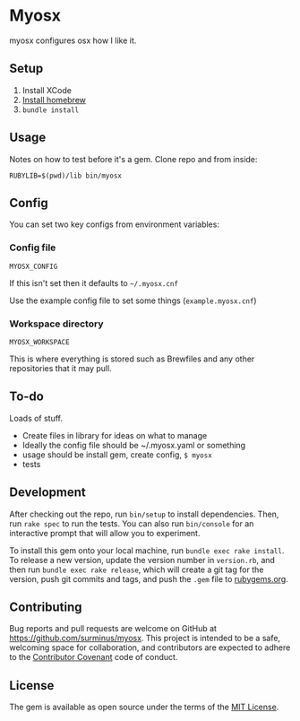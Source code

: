 # Myosx

myosx configures osx how I like it.

## Setup

1. Install XCode
2. [Install homebrew](http://brew.sh/)
3. `bundle install`

## Usage

Notes on how to test before it's a gem. Clone repo and from inside:

`RUBYLIB=$(pwd)/lib bin/myosx`

## Config

You can set two key configs from environment variables:

### Config file
`MYOSX_CONFIG`

If this isn't set then it defaults to `~/.myosx.cnf`

Use the example config file to set some things (`example.myosx.cnf`)

### Workspace directory
`MYOSX_WORKSPACE`

This is where everything is stored such as Brewfiles and any other repositories
that it may pull.

## To-do

Loads of stuff.

 - Create files in library for ideas on what to manage
 - Ideally the config file should be ~/.myosx.yaml or something
 - usage should be install gem, create config, `$ myosx`
 - tests

## Development

After checking out the repo, run `bin/setup` to install dependencies. Then, run `rake spec` to run the tests. You can also run `bin/console` for an interactive prompt that will allow you to experiment.

To install this gem onto your local machine, run `bundle exec rake install`. To release a new version, update the version number in `version.rb`, and then run `bundle exec rake release`, which will create a git tag for the version, push git commits and tags, and push the `.gem` file to [rubygems.org](https://rubygems.org).

## Contributing

Bug reports and pull requests are welcome on GitHub at https://github.com/surminus/myosx. This project is intended to be a safe, welcoming space for collaboration, and contributors are expected to adhere to the [Contributor Covenant](http://contributor-covenant.org) code of conduct.


## License

The gem is available as open source under the terms of the [MIT License](http://opensource.org/licenses/MIT).

